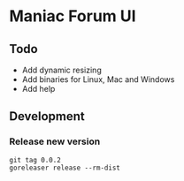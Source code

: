 # Maniac Forum UI

## Todo

* Add dynamic resizing
* Add binaries for Linux, Mac and Windows
* Add help

## Development

### Release new version

	git tag 0.0.2
	goreleaser release --rm-dist

